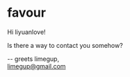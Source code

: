 # favour

Hi liyuanlove!

Is there a way to contact you somehow? 

-- 
greets limegup,  
limegup@gmail.com
